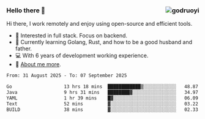 ### Hello there 👋 <img align="right" src="https://github-readme-stats.vercel.app/api?username=godruoyi&show_icons=true" alt="godruoyi" />

Hi there, I work remotely and enjoy using open-source and efficient tools.

- 🔭 Interested in full stack. Focus on backend.
- 🌱 Currently learning Golang, Rust, and how to be a good husband and father.
- 💻 With 6 years of development working experience.
- 👒 [About me more](https://godruoyi.com/posts/about-godruoyi).



<!--START_SECTION:waka-->

```txt
From: 31 August 2025 - To: 07 September 2025

Go                   13 hrs 18 mins  ████████████▒░░░░░░░░░░░░   48.87 %
Java                 9 hrs 31 mins   ████████▓░░░░░░░░░░░░░░░░   34.97 %
YAML                 1 hr 39 mins    █▓░░░░░░░░░░░░░░░░░░░░░░░   06.09 %
Text                 52 mins         ▓░░░░░░░░░░░░░░░░░░░░░░░░   03.22 %
BUILD                38 mins         ▓░░░░░░░░░░░░░░░░░░░░░░░░   02.33 %
```

<!--END_SECTION:waka-->
